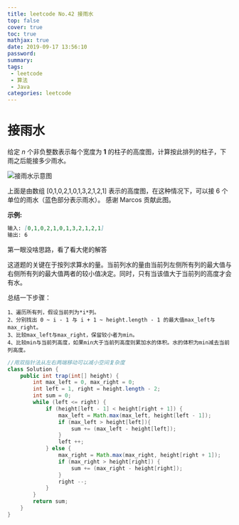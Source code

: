 ```yaml
---
title: leetcode No.42 接雨水
top: false
cover: true
toc: true
mathjax: true
date: 2019-09-17 13:56:10
password:
summary:
tags:
 - leetcode
 - 算法
 - Java
categories: leetcode
---
```


# 接雨水

给定 *n* 个非负整数表示每个宽度为 **1** 的柱子的高度图，计算按此排列的柱子，下雨之后能接多少雨水。

![接雨水示意图](https://s2.ax1x.com/2019/09/17/n5EqS0.png)

上面是由数组 [0,1,0,2,1,0,1,3,2,1,2,1] 表示的高度图，在这种情况下，可以接 6 个单位的雨水（蓝色部分表示雨水）。 感谢 Marcos 贡献此图。

**示例:**

```markdown
输入: [0,1,0,2,1,0,1,3,2,1,2,1]
输出: 6
```

第一眼没啥思路，看了看大佬的解答

这道题的关键在于按列求算水的量。当前列水的量由当前列左侧所有列的最大值与右侧所有列的最大值两者的较小值决定。同时，只有当该值大于当前列的高度才会有水。

总结一下步骤：

    1、遍历所有列，假设当前列为*i*列。
    2、分别找出 0 ~ i - 1 与 i + 1 ~ height.length - 1 的最大值max_left与max_right。
    3、比较max_left与max_right，保留较小者为min。
    4、比较min与当前列高度，如果min大于当前列高度则累加水的体积。水的体积为min减去当前列高度。

```java
//用双指针法从左右两端移动可以减小空间复杂度
class Solution {
    public int trap(int[] height) {
        int max_left = 0, max_right = 0;
        int left = 1, right = height.length - 2;
        int sum = 0;
        while (left <= right) {
            if (height[left - 1] < height[right + 1]) {
                max_left = Math.max(max_left, height[left - 1]);
                if (max_left > height[left]){
                    sum += (max_left - height[left]);
                }
                left ++;
            } else {
                max_right = Math.max(max_right, height[right + 1]);
                if (max_right > height[right]) {
                    sum += (max_right - height[right]);
                }
                right --;
            }
        }
        return sum;
    }
}
```
